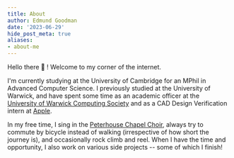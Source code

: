```yaml
---
title: About
author: Edmund Goodman
date: '2023-06-29'
hide_post_meta: true
aliases:
- about-me
---
```


Hello there :wave: ! Welcome to my corner of the internet.

I'm currently studying at the University of Cambridge for an MPhil in Advanced Computer Science.
I previously studied at the University of Warwick, and have spent some time as an academic
officer at the [University of Warwick Computing Society](https://uwcs.co.uk/) and as a
CAD Design Verification intern at [Apple](https://www.apple.com/).

In my free time, I sing in the [Peterhouse Chapel Choir](https://www.pet.cam.ac.uk/chapel-choir),
always try to commute by bicycle instead of walking (irrespective of how short the journey is),
and occasionally rock climb and reel. When I have the time and opportunity, I also work on various side
projects -- some of which I finish!
